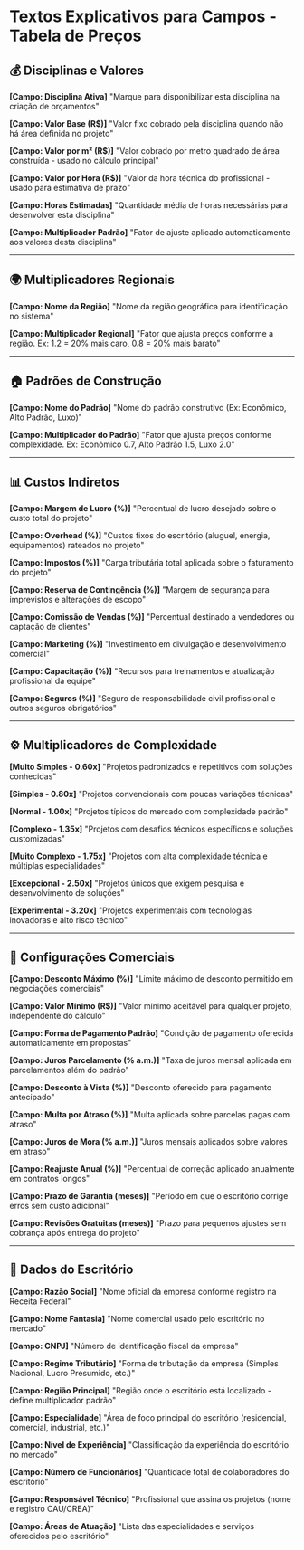 # Textos Explicativos para Campos - Tabela de Preços

## 💰 Disciplinas e Valores

**[Campo: Disciplina Ativa]**
"Marque para disponibilizar esta disciplina na criação de orçamentos"

**[Campo: Valor Base (R$)]**
"Valor fixo cobrado pela disciplina quando não há área definida no projeto"

**[Campo: Valor por m² (R$)]**
"Valor cobrado por metro quadrado de área construída - usado no cálculo principal"

**[Campo: Valor por Hora (R$)]**
"Valor da hora técnica do profissional - usado para estimativa de prazo"

**[Campo: Horas Estimadas]**
"Quantidade média de horas necessárias para desenvolver esta disciplina"

**[Campo: Multiplicador Padrão]**
"Fator de ajuste aplicado automaticamente aos valores desta disciplina"

---

## 🌍 Multiplicadores Regionais

**[Campo: Nome da Região]**
"Nome da região geográfica para identificação no sistema"

**[Campo: Multiplicador Regional]**
"Fator que ajusta preços conforme a região. Ex: 1.2 = 20% mais caro, 0.8 = 20% mais barato"

---

## 🏠 Padrões de Construção

**[Campo: Nome do Padrão]**
"Nome do padrão construtivo (Ex: Econômico, Alto Padrão, Luxo)"

**[Campo: Multiplicador do Padrão]**
"Fator que ajusta preços conforme complexidade. Ex: Econômico 0.7, Alto Padrão 1.5, Luxo 2.0"

---

## 📊 Custos Indiretos

**[Campo: Margem de Lucro (%)]**
"Percentual de lucro desejado sobre o custo total do projeto"

**[Campo: Overhead (%)]**
"Custos fixos do escritório (aluguel, energia, equipamentos) rateados no projeto"

**[Campo: Impostos (%)]**
"Carga tributária total aplicada sobre o faturamento do projeto"

**[Campo: Reserva de Contingência (%)]**
"Margem de segurança para imprevistos e alterações de escopo"

**[Campo: Comissão de Vendas (%)]**
"Percentual destinado a vendedores ou captação de clientes"

**[Campo: Marketing (%)]**
"Investimento em divulgação e desenvolvimento comercial"

**[Campo: Capacitação (%)]**
"Recursos para treinamentos e atualização profissional da equipe"

**[Campo: Seguros (%)]**
"Seguro de responsabilidade civil profissional e outros seguros obrigatórios"

---

## ⚙️ Multiplicadores de Complexidade

**[Muito Simples - 0.60x]**
"Projetos padronizados e repetitivos com soluções conhecidas"

**[Simples - 0.80x]**
"Projetos convencionais com poucas variações técnicas"

**[Normal - 1.00x]**
"Projetos típicos do mercado com complexidade padrão"

**[Complexo - 1.35x]**
"Projetos com desafios técnicos específicos e soluções customizadas"

**[Muito Complexo - 1.75x]**
"Projetos com alta complexidade técnica e múltiplas especialidades"

**[Excepcional - 2.50x]**
"Projetos únicos que exigem pesquisa e desenvolvimento de soluções"

**[Experimental - 3.20x]**
"Projetos experimentais com tecnologias inovadoras e alto risco técnico"

---

## 💼 Configurações Comerciais

**[Campo: Desconto Máximo (%)]**
"Limite máximo de desconto permitido em negociações comerciais"

**[Campo: Valor Mínimo (R$)]**
"Valor mínimo aceitável para qualquer projeto, independente do cálculo"

**[Campo: Forma de Pagamento Padrão]**
"Condição de pagamento oferecida automaticamente em propostas"

**[Campo: Juros Parcelamento (% a.m.)]**
"Taxa de juros mensal aplicada em parcelamentos além do padrão"

**[Campo: Desconto à Vista (%)]**
"Desconto oferecido para pagamento antecipado"

**[Campo: Multa por Atraso (%)]**
"Multa aplicada sobre parcelas pagas com atraso"

**[Campo: Juros de Mora (% a.m.)]**
"Juros mensais aplicados sobre valores em atraso"

**[Campo: Reajuste Anual (%)]**
"Percentual de correção aplicado anualmente em contratos longos"

**[Campo: Prazo de Garantia (meses)]**
"Período em que o escritório corrige erros sem custo adicional"

**[Campo: Revisões Gratuitas (meses)]**
"Prazo para pequenos ajustes sem cobrança após entrega do projeto"

---

## 🏢 Dados do Escritório

**[Campo: Razão Social]**
"Nome oficial da empresa conforme registro na Receita Federal"

**[Campo: Nome Fantasia]**
"Nome comercial usado pelo escritório no mercado"

**[Campo: CNPJ]**
"Número de identificação fiscal da empresa"

**[Campo: Regime Tributário]**
"Forma de tributação da empresa (Simples Nacional, Lucro Presumido, etc.)"

**[Campo: Região Principal]**
"Região onde o escritório está localizado - define multiplicador padrão"

**[Campo: Especialidade]**
"Área de foco principal do escritório (residencial, comercial, industrial, etc.)"

**[Campo: Nível de Experiência]**
"Classificação da experiência do escritório no mercado"

**[Campo: Número de Funcionários]**
"Quantidade total de colaboradores do escritório"

**[Campo: Responsável Técnico]**
"Profissional que assina os projetos (nome e registro CAU/CREA)"

**[Campo: Áreas de Atuação]**
"Lista das especialidades e serviços oferecidos pelo escritório"